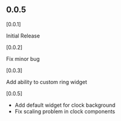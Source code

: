 ## 0.0.5

[0.0.1]

Initial Release

[0.0.2]

Fix minor bug

[0.0.3]

Add ability to custom ring widget

[0.0.5]

- Add default widget for clock background
- Fix scaling problem in clock components
